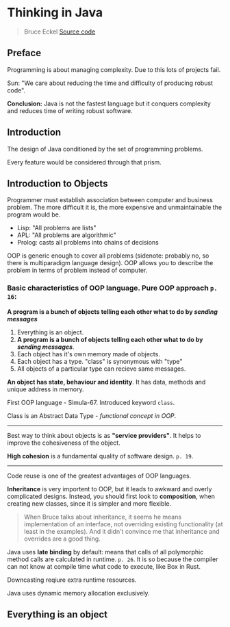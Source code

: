 # Thinking in Java

> Bruce Eckel
> [Source code](https://github.com/BruceEckel/TIJ4-code/tree/master/examples)

## Preface

Programming is about managing complexity. Due to this lots of projects fail.

Sun: "We care about reducing the time and difficulty of producing robust code".

**Conclusion:** Java is not the fastest language but it conquers complexity
and reduces time of writing robust software.

## Introduction

The design of Java conditioned by the set of programming problems.

Every feature would be considered through that prism.

## Introduction to Objects

Programmer must establish association between computer and business problem.
The more difficult it is, the more expensive and unmaintainable
the program would be.

* Lisp: "All problems are lists"
* APL: "All problems are algorithmic"
* Prolog: casts all problems into chains of decisions

OOP is generic enough to cover all problems (sidenote: probably no, so
there is multiparadigm language design). OOP allows you to describe
the problem in terms of problem instead of computer.


### Basic characteristics of OOP language. Pure OOP approach `p. 16`:

**A program is a bunch of objects telling each other what to do
by *sending messages***
1. Everything is an object.
2. **A program is a bunch of objects telling each other what to do
by *sending messages***.
3. Each object has it's own memory made of objects.
4. Each object has a type. "class" is synonymous with "type"
5. All objects of a particular type can recieve same messages.

**An object has state, behaviour and identity**.
It has data, methods and unique address in memory.

First OOP language - Simula-67. Introduced keyword `class`.

Class is an Abstract Data Type - *functional concept in OOP*.

---

Best way to think about objects is as **"service providers"**. It helps
to improve the cohesiveness of the object.

**High cohesion** is a fundamental quality of software design. `p. 19`.

---

Code reuse is one of the greatest advantages of OOP languages.

**Inheritance** is very importent to OOP, but it leads to awkward and
overly complicated designs. Instead, you should first look to
**composition**, when creating new classes, since it is simpler and
more flexible.

> When Bruce talks about inheritance, it seems he means implementation of
an interface, not overriding existing functionality (at least in the examples).
And it didn't convince me that inheritance and overrides are a good thing.

Java uses **late binding** by default: means that calls of all polymorphic
method calls are calculated in runtime. `p. 26`. It is so because
the compiler can not know at compile time what code to execute, like
Box<dyn> in Rust.

Downcasting reqiure extra runtime resources.

Java uses dynamic memory allocation exclusively.

## Everything is an object
